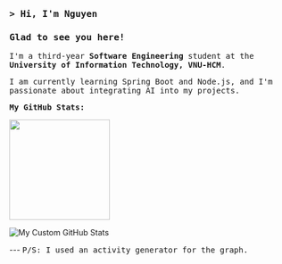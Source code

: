 ### <samp>&gt; Hi, I'm Nguyen</samp>

### <samp>Glad to see you here!</samp>

<samp>I'm a third-year **Software Engineering** student at the **University of Information Technology, VNU-HCM**.</samp>

<samp>I am currently learning Spring Boot and Node.js, and I'm passionate about integrating AI into my projects.</samp>

**<samp>My GitHub Stats:</samp>**

<p>
  <img height="180em" src="https://github-readme-stats.vercel.app/api/top-langs/?username=NguyenIsHere&show_icons=true&hide_border=true&layout=compact&langs_count=6"/>
</p>

<p>
  <img src="github-stat-35l38mf7l-nguyens-projects-0e4b491b.vercel.app/api/card?username=NguyenIsHere" alt="My Custom GitHub Stats" />
</p>
---
<samp>P/S: I used an activity generator for the graph.</samp>
